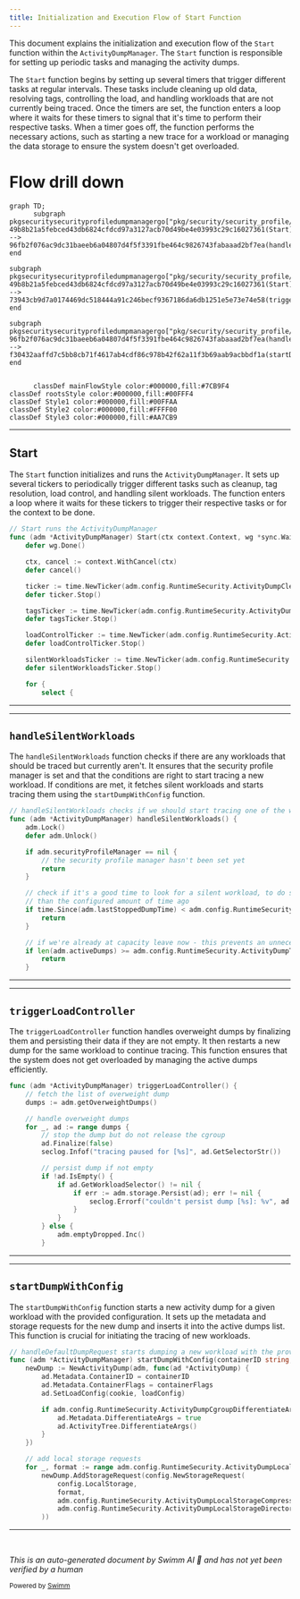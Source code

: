 ```yaml
---
title: Initialization and Execution Flow of Start Function
---
```

This document explains the initialization and execution flow of the <SwmToken path="pkg/security/security_profile/dump/manager.go" pos="88:2:2" line-data="// Start runs the ActivityDumpManager">`Start`</SwmToken> function within the <SwmToken path="pkg/security/security_profile/dump/manager.go" pos="88:8:8" line-data="// Start runs the ActivityDumpManager">`ActivityDumpManager`</SwmToken>. The <SwmToken path="pkg/security/security_profile/dump/manager.go" pos="88:2:2" line-data="// Start runs the ActivityDumpManager">`Start`</SwmToken> function is responsible for setting up periodic tasks and managing the activity dumps.

The <SwmToken path="pkg/security/security_profile/dump/manager.go" pos="88:2:2" line-data="// Start runs the ActivityDumpManager">`Start`</SwmToken> function begins by setting up several timers that trigger different tasks at regular intervals. These tasks include cleaning up old data, resolving tags, controlling the load, and handling workloads that are not currently being traced. Once the timers are set, the function enters a loop where it waits for these timers to signal that it's time to perform their respective tasks. When a timer goes off, the function performs the necessary actions, such as starting a new trace for a workload or managing the data storage to ensure the system doesn't get overloaded.

# Flow drill down

```mermaid
graph TD;
      subgraph pkgsecuritysecurityprofiledumpmanagergo["pkg/security/security_profile/dump/manager.go"]
49b8b21a5febced43db6824cfdcd97a3127acb70d49be4e03993c29c16027361(Start):::mainFlowStyle --> 96fb2f076ac9dc31baeeb6a04807d4f5f3391fbe464c9826743fabaaad2bf7ea(handleSilentWorkloads)
end

subgraph pkgsecuritysecurityprofiledumpmanagergo["pkg/security/security_profile/dump/manager.go"]
49b8b21a5febced43db6824cfdcd97a3127acb70d49be4e03993c29c16027361(Start):::mainFlowStyle --> 73943cb9d7a0174469dc518444a91c246becf9367186da6db1251e5e73e74e58(triggerLoadController):::mainFlowStyle
end

subgraph pkgsecuritysecurityprofiledumpmanagergo["pkg/security/security_profile/dump/manager.go"]
96fb2f076ac9dc31baeeb6a04807d4f5f3391fbe464c9826743fabaaad2bf7ea(handleSilentWorkloads) --> f30432aaffd7c5bb8cb71f4617ab4cdf86c978b42f62a11f3b69aab9acbbdf1a(startDumpWithConfig)
end


      classDef mainFlowStyle color:#000000,fill:#7CB9F4
classDef rootsStyle color:#000000,fill:#00FFF4
classDef Style1 color:#000000,fill:#00FFAA
classDef Style2 color:#000000,fill:#FFFF00
classDef Style3 color:#000000,fill:#AA7CB9
```

<SwmSnippet path="/pkg/security/security_profile/dump/manager.go" line="88">

---

## Start

The <SwmToken path="pkg/security/security_profile/dump/manager.go" pos="88:2:2" line-data="// Start runs the ActivityDumpManager">`Start`</SwmToken> function initializes and runs the <SwmToken path="pkg/security/security_profile/dump/manager.go" pos="88:8:8" line-data="// Start runs the ActivityDumpManager">`ActivityDumpManager`</SwmToken>. It sets up several tickers to periodically trigger different tasks such as cleanup, tag resolution, load control, and handling silent workloads. The function enters a loop where it waits for these tickers to trigger their respective tasks or for the context to be done.

```go
// Start runs the ActivityDumpManager
func (adm *ActivityDumpManager) Start(ctx context.Context, wg *sync.WaitGroup) {
	defer wg.Done()

	ctx, cancel := context.WithCancel(ctx)
	defer cancel()

	ticker := time.NewTicker(adm.config.RuntimeSecurity.ActivityDumpCleanupPeriod)
	defer ticker.Stop()

	tagsTicker := time.NewTicker(adm.config.RuntimeSecurity.ActivityDumpTagsResolutionPeriod)
	defer tagsTicker.Stop()

	loadControlTicker := time.NewTicker(adm.config.RuntimeSecurity.ActivityDumpLoadControlPeriod)
	defer loadControlTicker.Stop()

	silentWorkloadsTicker := time.NewTicker(adm.config.RuntimeSecurity.ActivityDumpSilentWorkloadsTicker)
	defer silentWorkloadsTicker.Stop()

	for {
		select {
```

---

</SwmSnippet>

<SwmSnippet path="/pkg/security/security_profile/dump/manager.go" line="472">

---

## <SwmToken path="pkg/security/security_profile/dump/manager.go" pos="472:2:2" line-data="// handleSilentWorkloads checks if we should start tracing one of the workloads from a profile without an activity tree of the Security Profile manager">`handleSilentWorkloads`</SwmToken>

The <SwmToken path="pkg/security/security_profile/dump/manager.go" pos="472:2:2" line-data="// handleSilentWorkloads checks if we should start tracing one of the workloads from a profile without an activity tree of the Security Profile manager">`handleSilentWorkloads`</SwmToken> function checks if there are any workloads that should be traced but currently aren't. It ensures that the security profile manager is set and that the conditions are right to start tracing a new workload. If conditions are met, it fetches silent workloads and starts tracing them using the <SwmToken path="pkg/security/security_profile/dump/manager.go" pos="414:9:9" line-data="func (adm *ActivityDumpManager) startDumpWithConfig(containerID string, containerFlags, cookie uint64, loadConfig model.ActivityDumpLoadConfig) error {">`startDumpWithConfig`</SwmToken> function.

```go
// handleSilentWorkloads checks if we should start tracing one of the workloads from a profile without an activity tree of the Security Profile manager
func (adm *ActivityDumpManager) handleSilentWorkloads() {
	adm.Lock()
	defer adm.Unlock()

	if adm.securityProfileManager == nil {
		// the security profile manager hasn't been set yet
		return
	}

	// check if it's a good time to look for a silent workload, to do so, check if the last stopped dump was stopped more
	// than the configured amount of time ago
	if time.Since(adm.lastStoppedDumpTime) < adm.config.RuntimeSecurity.ActivityDumpSilentWorkloadsDelay {
		return
	}

	// if we're already at capacity leave now - this prevents an unnecessary lock on the security profile manager
	if len(adm.activeDumps) >= adm.config.RuntimeSecurity.ActivityDumpTracedCgroupsCount {
		return
	}

```

---

</SwmSnippet>

<SwmSnippet path="/pkg/security/security_profile/dump/manager.go" line="834">

---

## <SwmToken path="pkg/security/security_profile/dump/manager.go" pos="834:9:9" line-data="func (adm *ActivityDumpManager) triggerLoadController() {">`triggerLoadController`</SwmToken>

The <SwmToken path="pkg/security/security_profile/dump/manager.go" pos="834:9:9" line-data="func (adm *ActivityDumpManager) triggerLoadController() {">`triggerLoadController`</SwmToken> function handles overweight dumps by finalizing them and persisting their data if they are not empty. It then restarts a new dump for the same workload to continue tracing. This function ensures that the system does not get overloaded by managing the active dumps efficiently.

```go
func (adm *ActivityDumpManager) triggerLoadController() {
	// fetch the list of overweight dump
	dumps := adm.getOverweightDumps()

	// handle overweight dumps
	for _, ad := range dumps {
		// stop the dump but do not release the cgroup
		ad.Finalize(false)
		seclog.Infof("tracing paused for [%s]", ad.GetSelectorStr())

		// persist dump if not empty
		if !ad.IsEmpty() {
			if ad.GetWorkloadSelector() != nil {
				if err := adm.storage.Persist(ad); err != nil {
					seclog.Errorf("couldn't persist dump [%s]: %v", ad.GetSelectorStr(), err)
				}
			}
		} else {
			adm.emptyDropped.Inc()
		}

```

---

</SwmSnippet>

<SwmSnippet path="/pkg/security/security_profile/dump/manager.go" line="413">

---

## <SwmToken path="pkg/security/security_profile/dump/manager.go" pos="414:9:9" line-data="func (adm *ActivityDumpManager) startDumpWithConfig(containerID string, containerFlags, cookie uint64, loadConfig model.ActivityDumpLoadConfig) error {">`startDumpWithConfig`</SwmToken>

The <SwmToken path="pkg/security/security_profile/dump/manager.go" pos="414:9:9" line-data="func (adm *ActivityDumpManager) startDumpWithConfig(containerID string, containerFlags, cookie uint64, loadConfig model.ActivityDumpLoadConfig) error {">`startDumpWithConfig`</SwmToken> function starts a new activity dump for a given workload with the provided configuration. It sets up the metadata and storage requests for the new dump and inserts it into the active dumps list. This function is crucial for initiating the tracing of new workloads.

```go
// handleDefaultDumpRequest starts dumping a new workload with the provided load configuration and the default dump configuration
func (adm *ActivityDumpManager) startDumpWithConfig(containerID string, containerFlags, cookie uint64, loadConfig model.ActivityDumpLoadConfig) error {
	newDump := NewActivityDump(adm, func(ad *ActivityDump) {
		ad.Metadata.ContainerID = containerID
		ad.Metadata.ContainerFlags = containerFlags
		ad.SetLoadConfig(cookie, loadConfig)

		if adm.config.RuntimeSecurity.ActivityDumpCgroupDifferentiateArgs {
			ad.Metadata.DifferentiateArgs = true
			ad.ActivityTree.DifferentiateArgs()
		}
	})

	// add local storage requests
	for _, format := range adm.config.RuntimeSecurity.ActivityDumpLocalStorageFormats {
		newDump.AddStorageRequest(config.NewStorageRequest(
			config.LocalStorage,
			format,
			adm.config.RuntimeSecurity.ActivityDumpLocalStorageCompression,
			adm.config.RuntimeSecurity.ActivityDumpLocalStorageDirectory,
		))
```

---

</SwmSnippet>

&nbsp;

*This is an auto-generated document by Swimm AI 🌊 and has not yet been verified by a human*

<SwmMeta version="3.0.0" repo-id="Z2l0aHViJTNBJTNBZGF0YWRvZy1hZ2VudCUzQSUzQVN3aW1tLURlbW8=" repo-name="datadog-agent"><sup>Powered by [Swimm](/)</sup></SwmMeta>

